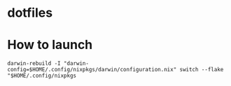 # dotfiles

# How to launch

```
darwin-rebuild -I "darwin-config=$HOME/.config/nixpkgs/darwin/configuration.nix" switch --flake "$HOME/.config/nixpkgs
```
